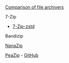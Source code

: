 [Comparison of file archivers](https://en.wikipedia.org/wiki/Comparison_of_file_archivers)

7-Zip

- [7-Zip-zstd](https://github.com/mcmilk/7-Zip-zstd)

Bandizip

[NanaZip](https://github.com/M2Team/NanaZip)

[PeaZip](https://peazip.github.io/) - [GitHub](https://github.com/peazip/PeaZip)

